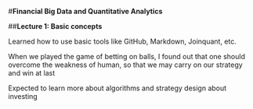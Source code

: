 #**Financial Big Data and Quantitative Analytics**

##**Lecture 1: Basic concepts**

Learned how to use basic tools like GitHub, Markdown, Joinquant, etc.

When we played the game of betting on balls, I found out that one should overcome the weakness of human, so that we may carry on our strategy and win at last

Expected to learn more about algorithms and strategy design about investing